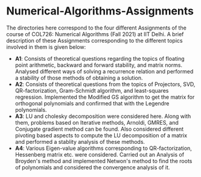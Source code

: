 # Numerical-Algorithms-Assignments

The directories here correspond to the four different Assignments of the course of COL726: Numerical Algorithms (Fall 2021) at IIT Delhi. A brief description of these Assignments corresponding to the different topics involved in them is given below:

- **A1**: Consists of theoretical questions regarding the topics of floating point arithmetic, backward and forward stability, and matrix norms. Analysed different ways of solving a recurrence relation and performed a stability of those methods of obtaining a solution.
- **A2**: Consists of theoretical questions from the topics of Projectors, SVD, QR-factorization, Gram-Schmidt algorithm, and least-squares regression. Implemented the Modified GS algorithm to get the matrix for orthogonal polynomials and confirmed that with the Legendre polynomials.
- **A3**: LU and cholesky decomposition were considered here. Along with them, problems based on Iterative methods, Arnoldi, GMRES, and Conjugate gradient method can be found. Also considered different pivoting based aspects to compute the LU decomposition of a matrix and performed a stablity analysis of these methods.
- **A4**: Various Eigen-value algorithms corresponding to QR-factorization, Hessenberg matrix etc. were considered. Carried out an Analysis of Broyden's method and implemented Netwon's method to find the roots of polynomials and considered the convergence analysis of it.

